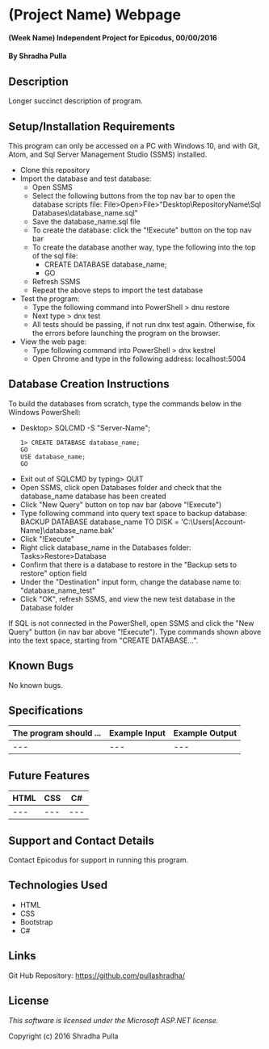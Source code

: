 # (Project Name) Webpage

#### (Week Name) Independent Project for Epicodus, 00/00/2016

#### By Shradha Pulla

## Description

Longer succinct description of program.

## Setup/Installation Requirements

This program can only be accessed on a PC with Windows 10, and with Git, Atom, and Sql Server Management Studio (SSMS) installed.

* Clone this repository
* Import the database and test database:
  * Open SSMS
  * Select the following buttons from the top nav bar to open the database scripts file: File>Open>File>"Desktop\RepositoryName\Sql Databases\database_name.sql"
  * Save the database_name.sql file
  * To create the database: click the "!Execute" button on the top nav bar
  * To create the database another way, type the following into the top of the sql file:
    * CREATE DATABASE database_name;
    * GO
  * Refresh SSMS
  * Repeat the above steps to import the test database
* Test the program:
  * Type the following command into PowerShell > dnu restore
  * Next type > dnx test
  * All tests should be passing, if not run dnx test again. Otherwise, fix the errors before launching the program on the browser.
* View the web page:
  * Type following command into PowerShell > dnx kestrel
  * Open Chrome and type in the following address: localhost:5004

## Database Creation Instructions

To build the databases from scratch, type the commands below in the Windows PowerShell:
  * Desktop> SQLCMD -S "Server-Name";
    ```
    1> CREATE DATABASE database_name;
    GO
    USE database_name;
    GO
    ```
  * Exit out of SQLCMD by typing> QUIT
  * Open SSMS, click open Databases folder and check that the database_name database has been created
  * Click "New Query" button on top nav bar (above "!Execute")
  * Type following command into query text space to backup database: BACKUP DATABASE database_name TO DISK = 'C:\Users\[Account-Name]\database_name.bak'
  * Click "!Execute"
  * Right click database_name in the Databases folder: Tasks>Restore>Database
  * Confirm that there is a database to restore in the "Backup sets to restore" option field
  * Under the "Destination" input form, change the database name to: "database_name_test"
  * Click "OK", refresh SSMS, and view the new test database in the Database folder

If SQL is not connected in the PowerShell, open SSMS and click the "New Query" button (in nav bar above "!Execute"). Type commands shown above into the text space, starting from "CREATE DATABASE...".

## Known Bugs

No known bugs.

## Specifications

The program should ... | Example Input | Example Output
----- | ----- | -----
--- | --- | ---

## Future Features

HTML | CSS | C#
----- | ----- | -----
--- | --- | ---

## Support and Contact Details

Contact Epicodus for support in running this program.

## Technologies Used

* HTML
* CSS
* Bootstrap
* C#

## Links

Git Hub Repository: https://github.com/pullashradha/

## License

*This software is licensed under the Microsoft ASP.NET license.*

Copyright (c) 2016 Shradha Pulla
